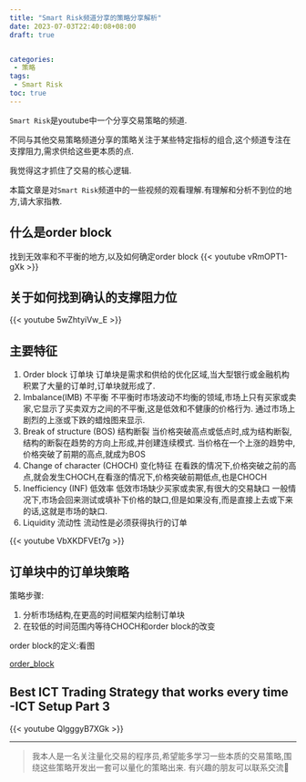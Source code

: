 ```yaml
---
title: "Smart Risk频道分享的策略分享解析"
date: 2023-07-03T22:40:08+08:00
draft: true


categories:
 - 策略
tags:
 - Smart Risk
toc: true
---
```


`Smart Risk`是youtube中一个分享交易策略的频道.

不同与其他交易策略频道分享的策略关注于某些特定指标的组合,这个频道专注在支撑阻力,需求供给这些更本质的点.

我觉得这才抓住了交易的核心逻辑.

本篇文章是对`Smart Risk`频道中的一些视频的观看理解.有理解和分析不到位的地方,请大家指教.

## 什么是order block
找到无效率和不平衡的地方,以及如何确定order block
{{< youtube vRmOPT1-gXk >}}

## 关于如何找到确认的支撑阻力位
{{< youtube 5wZhtyiVw_E >}}

## 主要特征
1. Order block 订单块
订单块是需求和供给的优化区域,当大型银行或金融机构积累了大量的订单时,订单块就形成了.
2. Imbalance(IMB) 不平衡
不平衡时市场波动不均衡的领域,市场上只有买家或卖家,它显示了买卖双方之间的不平衡,这是低效和不健康的价格行为.
通过市场上剧烈的上涨或下跌的蜡烛图来显示.
3. Break of structure (BOS) 结构断裂
当价格突破高点或低点时,成为结构断裂,结构的断裂在趋势的方向上形成,并创建连续模式.
当价格在一个上涨的趋势中,价格突破了前期的高点,就成为BOS
4. Change of character (CHOCH) 变化特征
在看跌的情况下,价格突破之前的高点,就会发生CHOCH,在看涨的情况下,价格突破前期低点,也是CHOCH
5. Inefficiency (INF) 低效率
低效市场缺少买家或卖家,有很大的交易缺口
一般情况下,市场会回来测试或填补下价格的缺口,但是如果没有,而是直接上去或下来的话,这就是市场的缺口.
6. Liquidity 流动性
流动性是必须获得执行的订单

{{< youtube VbXKDFVEt7g >}}

## 订单块中的订单块策略
策略步骤:
1. 分析市场结构,在更高的时间框架内绘制订单块
2. 在较低的时间范围内等待CHOCH和order block的改变

<!-- {{< youtube 5B26PYNg6nE&t=342s >}} -->

order block的定义:看图

[order_block](https://imgur.com/P1Suvkc)

## Best ICT Trading Strategy that works every time -ICT Setup Part 3
{{< youtube QlgggyB7XGk >}}


---


> 我本人是一名关注量化交易的程序员,希望能多学习一些本质的交易策略,围绕这些策略开发出一套可以量化的策略出来.
> 有兴趣的朋友可以联系交流🙏
